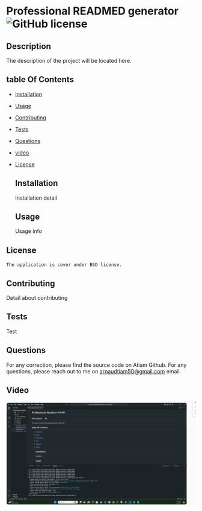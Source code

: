 # Professional READMED generator ![GitHub license](https://img.shields.io/badge/license-BSD-blue.svg)

  ## Description

  The description of the project will be located here.

  ## table Of Contents
- [Installation](#installation)
- [Usage](#usage)
- [Contributing](#contributing)
- [Tests](#tests)
- [Questions](#Questions)
- [video](#Video)

- [License](#license)

  ## Installation

  Installation detail

  ## Usage

  Usage info

 ## License

    The application is cover under BSD license.

  ## Contributing

  Detail about contributing

  ## Tests

  Test

  ## Questions
  For any correction, please find the source code on Atiam Github.
  For any questions, please reach out to me on arnaudtiam50@gmail.com email.
  
  ## Video
  [![Watch the video](https://github.com/Atiam/Professional-README-Generator_Tiam-Arnaud/blob/main/assets/Screenshot%202024-05-03%20180136.png)](https://app.screencastify.com/v2/manage/videos/7gVGZhlorMPLgW0fT7Kj)
  